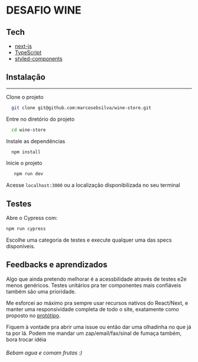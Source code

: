 # DESAFIO WINE


## Tech
- [next-js](https://nextjs.org/)
- [TypeScript](https://www.typescriptlang.org/)
- [styled-components](https://styled-components.com/docs/basics) 

## Instalação
---------------
 
Clone o projeto

```bash
  git clone git@github.com:marcosebsilva/wine-store.git
```

Entre no diretório do projeto

```bash
  cd wine-store
```

Instale as dependências

```bash
  npm install
```

Inicie o projeto

```bash
   npm run dev
```

Acesse `localhost:3000` ou a localização disponibilizada no seu terminal

## Testes
Abre o Cypress com:
```sh
npm run cypress
```
Escolhe uma categoria de testes e execute qualquer uma das specs disponíveis.


## Feedbacks e aprendizados

Algo que ainda pretendo melhorar é a acessbilidade através de testes e2e menos genéricos.
Testes unitários pra ter componentes mais confiáveis também são uma prioridade.

Me esforcei ao máximo pra sempre usar recursos nativos do React/Next, e manter uma responsividade completa de todo o site, exatamente como proposto no [protótipo](https://www.figma.com/file/gByBxI9GBHKUjXRtO2fFh2/28%2F10-%F0%9F%96%A5-%F0%9F%93%B1---Wine-Test---WEB-%26-APP?node-id=680%3A6449).

Fiquem à vontade pra abrir uma issue ou então dar uma olhadinha no que já ta por lá.
Podem me mandar um zap/email/fax/sinal de fumaça também, bora trocar idéia
###### Bebam agua e comam frutas :)
